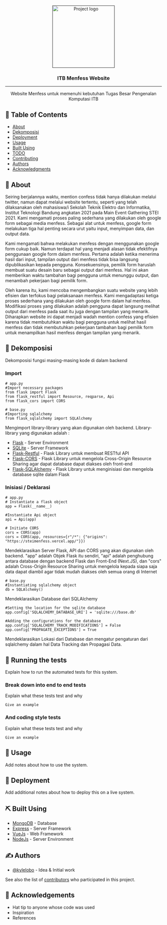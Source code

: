 <p align="center">
  <a href="" rel="noopener">
 <img width=200px height=200px src="https://pbs.twimg.com/media/ExhNq4jXEAoEAmR?format=jpg&name=medium" alt="Project logo"></a>
</p>

<h3 align="center">ITB Menfess Website</h3>

---

<p align="center"> Website Menfess untuk memenuhi kebutuhan Tugas Besar Pengenalan Komputasi ITB
    <br> 
</p>

## 📝 Table of Contents
- [About](#about)
- [Dekomposisi](#dekomposisi)
- [Deployment](#deployment)
- [Usage](#usage)
- [Built Using](#built_using)
- [TODO](../TODO.md)
- [Contributing](../CONTRIBUTING.md)
- [Authors](#authors)
- [Acknowledgments](#acknowledgement)

## 🧐 About <a name = "Tentang"></a>
Seiring berjalannya waktu, mention confess tidak hanya dilakukan melalui twitter, namun dapat melalui website tertentu, seperti yang telah dilaksanakan oleh mahasiswa/i Sekolah Teknik Elektro dan Informatika, Institut Teknologi Bandung angkatan 2021 pada Main Event Gathering STEI 2021. Kami mengamati proses paling sederhana yang dilakukan oleh google form sebagai media menfess. Sebagai alat untuk menfess, google form melakukan tiga hal penting secara urut yaitu input, menyimpan data, dan output data.

Kami mengamati bahwa melakukan menfess dengan menggunakan google form cukup baik. Namun terdapat hal yang menjadi alasan tidak efektifnya penggunaan google form dalam menfess. Pertama adalah ketika menerima hasil dari input, tampilan output dari menfess tidak bisa langsung dipublikasikan kepada pengguna. Konsekuensinya, pemilik form haruslah membuat suatu desain baru sebagai output dari menfess. Hal ini akan memberikan waktu tambahan bagi pengguna untuk menunggu output, dan menambah pekerjaan bagi pemilik form.

Oleh karena itu, kami mencoba mengembangkan suatu website yang lebih efisien dan terfokus bagi pelaksanaan menfess. Kami mengadaptasi ketiga proses sederhana yang dilakukan oleh google form dalam hal menfess. Modifikasi proses yang dilakukan adalah pengguna dapat langsung melihat output dari menfess pada saat itu juga dengan tampilan yang menarik. Diharapkan website ini dapat menjadi wadah mention confess yang efisien karena tidak membutuhkan waktu bagi pengguna untuk melihat hasil menfess dan tidak membutuhkan pekerjaan tambahan bagi pemilik form untuk menampilkan hasil menfess dengan tampilan yang menarik.

## 🎈 Dekomposisi <a name = "dekomposisi"></a>
Dekomposisi fungsi masing-masing kode di dalam backend
### Import
```
# app.py
#Import necessary packages
from flask import Flask
from flask_restful import Resource, reqparse, Api 
from flask_cors import CORS
```

```
# base.py
#Importing sqlalchemy
from flask_sqlalchemy import SQLAlchemy
```

Mengimport library-library yang akan digunakan oleh backend. Library-library yang digunakan adalah :
- [Flask](https://flask.palletsprojects.com/en/2.0.x/) - Server Environment 
- [SQLite](https://www.sqlite.org/index.html) - Server Framework
- [Flask-Restful](https://flask-restful.readthedocs.io/en/latest/) - Flask Library untuk membuat RESTful API
- [Flask-CORS](https://flask-cors.readthedocs.io/en/latest/) - Flask Library untuk mengelola Cross-Origin Resource Sharing agar dapat database dapat diakses oleh front-end
- [Flask-SQLAlchemy](https://flask-sqlalchemy.palletsprojects.com/en/2.x/) - Flask Library untuk menginisiasi dan mengelola database sqlite dalam Flask

### Inisiasi / Deklarasi
```
# app.py
# Instantiate a flask object 
app = Flask(__name__)

#Instantiate Api object
api = Api(app)

# Initiate CORS
cors = CORS(app)
cors = CORS(app, resources={r"/*": {"origins": "https://steimenfess.vercel.app/"}})
```
Mendeklarasikan Server Flask, API dan CORS yang akan digunakan oleh backend. "app" adalah Objek Flask itu sendiri, "api" adalah penghubung antara database dengan backend Flask dan Front-End (Next.JS), dan "cors" adalah Cross-Origin Resource Sharing untuk mengelola kepada siapa saja data dapat diambil agar tidak mudah diakses oleh semua orang di Internet

```
# base.py
#Instantiating sqlalchemy object
db = SQLAlchemy()
```
Mendeklarasikan Database dari SQLAlchemy

```
#Setting the location for the sqlite database
app.config['SQLALCHEMY_DATABASE_URI'] = 'sqlite:///base.db'

#Adding the configurations for the database
app.config['SQLALCHEMY_TRACK_MODIFICATIONS'] = False
app.config['PROPAGATE_EXCEPTIONS'] = True 
```
Mendeklarasikan Lokasi dari Database dan mengatur pengaturan dari sqlalchemy dalam hal Data Tracking dan Propagasi Data.
## 🔧 Running the tests <a name = "tests"></a>
Explain how to run the automated tests for this system.

### Break down into end to end tests
Explain what these tests test and why

```
Give an example
```

### And coding style tests
Explain what these tests test and why

```
Give an example
```

## 🎈 Usage <a name="usage"></a>
Add notes about how to use the system.

## 🚀 Deployment <a name = "deployment"></a>
Add additional notes about how to deploy this on a live system.

## ⛏️ Built Using <a name = "built_using"></a>
- [MongoDB](https://www.mongodb.com/) - Database
- [Express](https://expressjs.com/) - Server Framework
- [VueJs](https://vuejs.org/) - Web Framework
- [NodeJs](https://nodejs.org/en/) - Server Environment

## ✍️ Authors <a name = "authors"></a>
- [@kylelobo](https://github.com/kylelobo) - Idea & Initial work

See also the list of [contributors](https://github.com/kylelobo/The-Documentation-Compendium/contributors) who participated in this project.

## 🎉 Acknowledgements <a name = "acknowledgement"></a>
- Hat tip to anyone whose code was used
- Inspiration
- References